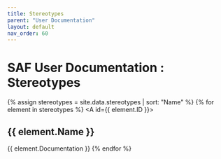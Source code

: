 ```yaml
---
title: Stereotypes
parent: "User Documentation"
layout: default
nav_order: 60
---
```

# SAF User Documentation : Stereotypes
{% assign stereotypes = site.data.stereotypes | sort: "Name" %}
{% for element in stereotypes %}
<A id={{ element.ID }}></A>
## {{ element.Name }} 
{{ element.Documentation }}
{% endfor %}
